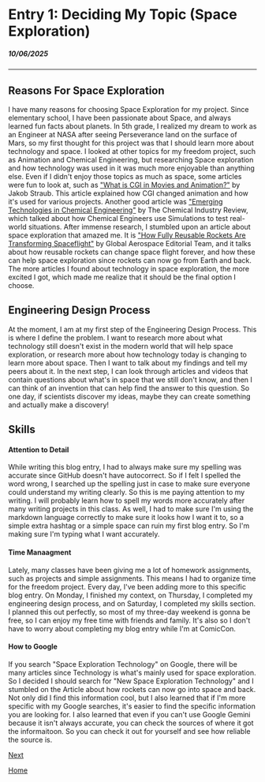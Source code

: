 # Entry 1: Deciding My Topic (Space Exploration)
##### 10/06/2025
---
## Reasons For Space Exploration

I have many reasons for choosing Space Exploration for my project. Since elementary school, I have been passionate about Space, and always learned fun facts about planets. In 5th grade, I realized my dream to work as an Engineer at NASA after seeing Perseverance land on the surface of Mars, so my first thought for this project was that I should learn more about technology and space.  I looked at other topics for my freedom project, such as Animation and Chemical Engineering, but researching Space exploration and how technology was used in it was much more enjoyable than anything else. Even if I didn't enjoy those topics as much as space, some articles were fun to look at, such as ["What is CGI in Movies and Animation?"](https://boords.com/blog/filmmaking-101-what-is-cgi-in-movies-and-animation) by Jakob Straub. This article explained how CGI changed animation and how it's used for various projects. Another good article was ["Emerging Technologies in Chemical Engineering"](https://www.chemicalindustryreview.com/news/emerging-technologies-in-chemical-engineering-nwid-438.html) by The Chemical Industry Review, which talked about how Chemical Engineers use Simulations to test real-world situations. After immense research, I stumbled upon an article about space exploration that amazed me. It is ["How Fully Reusable Rockets Are Transforming Spaceflight"](https://www.global-aero.com/how-fully-reusable-rockets-are-transforming-spaceflight/) by Global Aerospace Editorial Team, and it talks about how reusable rockets can change space flight forever, and how these can help space exploration since rockets can now go from Earth and back. The more articles I found about technology in space exploration, the more excited I got, which made me realize that it should be the final option I choose. 

## Engineering Design Process

At the moment, I am at my first step of the Engineering Design Process. This is where I define the problem. I want to research more about what technology still doesn't exist in the modern world that will help space exploration, or research more about how technology today is changing to learn more about space. Then I want to talk about my findings and tell my peers about it. In the next step, I can look through articles and videos that contain questions about what's in space that we still don't know, and then I can think of an invention that can help find the answer to this question.  So one day, if scientists discover my ideas, maybe they can create something and actually make a discovery! 


## Skills

#### Attention to Detail 

While writing this blog entry, I had to always make sure my spelling was accurate since GitHub doesn't have autocorrect.  So if I felt I spelled the word wrong, I searched up the spelling just in case to make sure everyone could understand my writing clearly. So this is me paying attention to my writing. I will probably learn how to spell my words more accurately after many writing projects in this class. As well, I had to make sure I'm using the markdown language correctly to make sure it looks how I want it to, so a simple extra hashtag or a simple space can ruin my first blog entry. So I'm making sure I'm typing what I want accurately. 


#### Time Manaagment 

Lately, many classes have been giving me a lot of homework assignments, such as projects and simple assignments. This means I had to organize time for the freedom project. Every day, I've been adding more to this specific blog entry. On Monday, I finished my context, on Thursday, I completed my engineering design process, and on Saturday, I completed my skills section. I planned this out perfectly, so most of my three-day weekend is gonna be free, so I can enjoy my free time with friends and family. It's also so I don't have to worry about completing my blog entry while I'm at ComicCon. 


#### How to Google 

If you search "Space Exploration Technology" on Google, there will be many articles since Technology is what's mainly used for space exploration. So I decided I should search for "New Space Exploration Technology" and I stumbled on the Article about how rockets can now go into space and back. Not only did I find this information cool, but I also learned that if I'm more specific with my Google searches, it's easier to find the specific information you are looking for. I also learned that even if you can't use Google Gemini because it isn't always accurate, you can check the sources of where it got the informaitoon. So you can check it out for yourself and see how reliable the source is. 












[Next](entry02.md)

[Home](../README.md)
